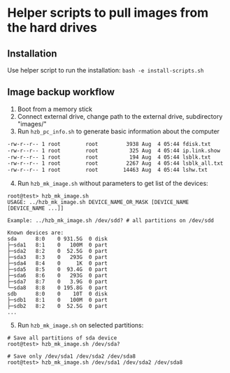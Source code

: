 # Helper scripts to pull images from the hard drives

## Installation

Use helper script to run the installation: `bash -e install-scripts.sh`

## Image backup workflow

1. Boot from a memory stick
2. Connect external drive, change path to the external drive, subdirectory "images/"
3. Run `hzb_pc_info.sh` to generate basic information about the computer

```sh
-rw-r--r-- 1 root        root         3938 Aug  4 05:44 fdisk.txt
-rw-r--r-- 1 root        root          325 Aug  4 05:44 ip.link.show
-rw-r--r-- 1 root        root          194 Aug  4 05:44 lsblk.txt
-rw-r--r-- 1 root        root         2267 Aug  4 05:44 lsblk_all.txt
-rw-r--r-- 1 root        root        14463 Aug  4 05:44 lshw.txt
```

4. Run `hzb_mk_image.sh` without parameters to get list of the devices:
```
root@test> hzb_mk_image.sh
USAGE: ../hzb_mk_image.sh DEVICE_NAME_OR_MASK [DEVICE_NAME [DEVICE_NAME ...]]

Example: ../hzb_mk_image.sh /dev/sdd? # all partitions on /dev/sdd

Known devices are:
sda      8:0    0 931.5G  0 disk 
├─sda1   8:1    0   100M  0 part 
├─sda2   8:2    0  52.5G  0 part 
├─sda3   8:3    0   293G  0 part 
├─sda4   8:4    0     1K  0 part 
├─sda5   8:5    0  93.4G  0 part 
├─sda6   8:6    0   293G  0 part 
├─sda7   8:7    0   3.9G  0 part 
└─sda8   8:8    0 195.8G  0 part 
sdb      8:0    0    10T  0 disk 
├─sdb1   8:1    0   100M  0 part 
├─sdb2   8:2    0  52.5G  0 part 
...
```

5. Run `hzb_mk_image.sh` on selected partitions:
```
# Save all partitions of sda device
root@test> hzb_mk_image.sh /dev/sda? 
```

```
# Save only /dev/sda1 /dev/sda2 /dev/sda8
root@test> hzb_mk_image.sh /dev/sda1 /dev/sda2 /dev/sda8
```

